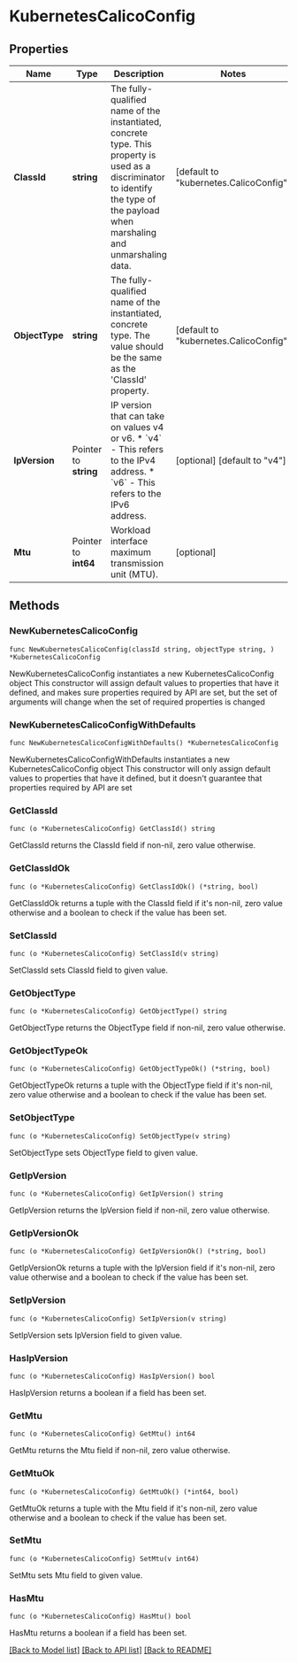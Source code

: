 # KubernetesCalicoConfig

## Properties

Name | Type | Description | Notes
------------ | ------------- | ------------- | -------------
**ClassId** | **string** | The fully-qualified name of the instantiated, concrete type. This property is used as a discriminator to identify the type of the payload when marshaling and unmarshaling data. | [default to "kubernetes.CalicoConfig"]
**ObjectType** | **string** | The fully-qualified name of the instantiated, concrete type. The value should be the same as the &#39;ClassId&#39; property. | [default to "kubernetes.CalicoConfig"]
**IpVersion** | Pointer to **string** | IP version that can take on values v4 or v6. * &#x60;v4&#x60; - This refers to the IPv4 address. * &#x60;v6&#x60; - This refers to the IPv6 address. | [optional] [default to "v4"]
**Mtu** | Pointer to **int64** | Workload interface maximum transmission unit (MTU). | [optional] 

## Methods

### NewKubernetesCalicoConfig

`func NewKubernetesCalicoConfig(classId string, objectType string, ) *KubernetesCalicoConfig`

NewKubernetesCalicoConfig instantiates a new KubernetesCalicoConfig object
This constructor will assign default values to properties that have it defined,
and makes sure properties required by API are set, but the set of arguments
will change when the set of required properties is changed

### NewKubernetesCalicoConfigWithDefaults

`func NewKubernetesCalicoConfigWithDefaults() *KubernetesCalicoConfig`

NewKubernetesCalicoConfigWithDefaults instantiates a new KubernetesCalicoConfig object
This constructor will only assign default values to properties that have it defined,
but it doesn't guarantee that properties required by API are set

### GetClassId

`func (o *KubernetesCalicoConfig) GetClassId() string`

GetClassId returns the ClassId field if non-nil, zero value otherwise.

### GetClassIdOk

`func (o *KubernetesCalicoConfig) GetClassIdOk() (*string, bool)`

GetClassIdOk returns a tuple with the ClassId field if it's non-nil, zero value otherwise
and a boolean to check if the value has been set.

### SetClassId

`func (o *KubernetesCalicoConfig) SetClassId(v string)`

SetClassId sets ClassId field to given value.


### GetObjectType

`func (o *KubernetesCalicoConfig) GetObjectType() string`

GetObjectType returns the ObjectType field if non-nil, zero value otherwise.

### GetObjectTypeOk

`func (o *KubernetesCalicoConfig) GetObjectTypeOk() (*string, bool)`

GetObjectTypeOk returns a tuple with the ObjectType field if it's non-nil, zero value otherwise
and a boolean to check if the value has been set.

### SetObjectType

`func (o *KubernetesCalicoConfig) SetObjectType(v string)`

SetObjectType sets ObjectType field to given value.


### GetIpVersion

`func (o *KubernetesCalicoConfig) GetIpVersion() string`

GetIpVersion returns the IpVersion field if non-nil, zero value otherwise.

### GetIpVersionOk

`func (o *KubernetesCalicoConfig) GetIpVersionOk() (*string, bool)`

GetIpVersionOk returns a tuple with the IpVersion field if it's non-nil, zero value otherwise
and a boolean to check if the value has been set.

### SetIpVersion

`func (o *KubernetesCalicoConfig) SetIpVersion(v string)`

SetIpVersion sets IpVersion field to given value.

### HasIpVersion

`func (o *KubernetesCalicoConfig) HasIpVersion() bool`

HasIpVersion returns a boolean if a field has been set.

### GetMtu

`func (o *KubernetesCalicoConfig) GetMtu() int64`

GetMtu returns the Mtu field if non-nil, zero value otherwise.

### GetMtuOk

`func (o *KubernetesCalicoConfig) GetMtuOk() (*int64, bool)`

GetMtuOk returns a tuple with the Mtu field if it's non-nil, zero value otherwise
and a boolean to check if the value has been set.

### SetMtu

`func (o *KubernetesCalicoConfig) SetMtu(v int64)`

SetMtu sets Mtu field to given value.

### HasMtu

`func (o *KubernetesCalicoConfig) HasMtu() bool`

HasMtu returns a boolean if a field has been set.


[[Back to Model list]](../README.md#documentation-for-models) [[Back to API list]](../README.md#documentation-for-api-endpoints) [[Back to README]](../README.md)


